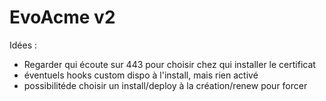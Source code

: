 # EvoAcme v2

Idées :

* Regarder qui écoute sur 443 pour choisir chez qui installer le certificat
* éventuels hooks custom dispo à l'install, mais rien activé
* possibilitéde choisir un install/deploy à la création/renew pour forcer
